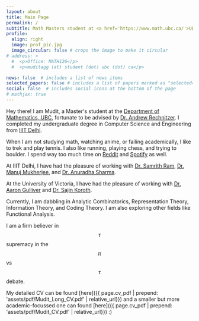 ```yaml
---
layout: about
title: Main Page
permalink: /
subtitle: Math Masters student at <a href='https://www.math.ubc.ca/'>UBC Vancouver</a>
profile:
  align: right
  image: prof_pic.jpg
  image_circular: false # crops the image to make it circular
# address: >
  #  <p>Office: MATH126</p>
  #  <p>muditagg (at) student (dot) ubc (dot) ca</p>

news: false  # includes a list of news items
selected_papers: false # includes a list of papers marked as "selected={true}"
social: false  # includes social icons at the bottom of the page
# mathjax: true
---
```


Hey there! I am Mudit, a Master's student at the [Department of Mathematics, UBC](https://www.math.ubc.ca), fortunate to be advised by [Dr. Andrew Rechnitzer](https://personal.math.ubc.ca/~andrewr/front_page.html). I completed my undergraduate degree in Computer Science and Engineering from [IIIT Delhi](https://www.math.ubc.ca).

When I am not studying math, watching anime, or failing academically, I like to trek and play tennis. I also like running, playing chess, and trying to boulder. I spend way too much time on [Reddit](https://www.reddit.com/r/mathmemes/) and [Spotify](https://open.spotify.com/album/7e4oUmqbUx0NV43JjmlxRZ) as well.

At IIIT Delhi, I have had the pleasure of working with [Dr. Samrith Ram](https://sites.google.com/site/samrithram/home), [Dr. Manuj Mukherjee](https://sites.google.com/view/manuj-mukherjee/home), and [Dr. Anuradha Sharma](https://www.anuradhasharma.info/).

At the University of Victoria, I have had the pleasure of working with [Dr. Aaron Gulliver](https://www.ece.uvic.ca/~agullive/) and [Dr. Sajin Koroth](https://web.uvic.ca/~skoroth/).

Currently, I am dabbling in Analytic Combinatorics, Representation Theory, Information Theory, and Coding Theory. I am also exploring other fields like Functional Analysis.

I am a firm believer in $$\tau$$ supremacy in the $$\pi$$ vs $$\tau$$ debate.

My detailed CV can be found [here]({{ page.cv_pdf | prepend: 'assets/pdf/Mudit_Long_CV.pdf' | relative_url}}) and a smaller but more academic-focussed one can found [here]({{ page.cv_pdf | prepend: 'assets/pdf/Mudit_CV.pdf' | relative_url}}) :)
